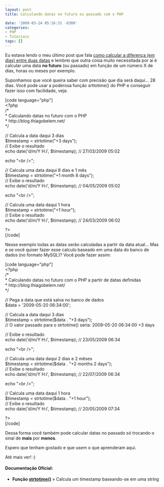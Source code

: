 ```yaml
---
layout: post
title: Calculando datas no futuro ou passado com o PHP

date: '2009-03-24 05:16:31 -0300'
categories:
- PHP
- Tutoriais
tags: []
---
```

<p>Eu estava lendo o meu último post que fala <a href="http://blog.thiagobelem.net/php/calculando-a-diferenca-em-dias-entre-duas-datas/" target="_parent">como calcular a diferença (em dias) entre duas datas</a> e lembrei que outra coisa muito necessitada por ai é calcular uma data <strong>no futuro</strong> (ou passado) em função de um número X de dias, horas ou meses por exemplo.</p>
<p>Suponhamos que você queira saber com precisão que dia será daqui... 28 dias. Você pode usar a poderosa função srttotime() do PHP e conseguir fazer isso com facilidade, veja:</p>
<p>[code language="php"]<br />
&lt;?php<br />
/*<br />
* Calculando datas no futuro com o PHP<br />
* http://blog.thiagobelem.net/<br />
*/</p>
<p>// Calcula a data daqui 3 dias<br />
$timestamp = strtotime(&quot;+3 days&quot;);<br />
// Exibe o resultado<br />
echo date('d/m/Y H:i', $timestamp); // 27/03/2009 05:02</p>
<p>echo &quot;&lt;br /&gt;&quot;;</p>
<p>// Calcula uma data daqui 8 dias e 1 mês<br />
$timestamp = strtotime(&quot;+1 month 8 days&quot;);<br />
// Exibe o resultado<br />
echo date('d/m/Y H:i', $timestamp); // 04/05/2009 05:02</p>
<p>echo &quot;&lt;br /&gt;&quot;;</p>
<p>// Calcula uma data daqui 1 hora<br />
$timestamp = strtotime(&quot;+1 hour&quot;);<br />
// Exibe o resultado<br />
echo date('d/m/Y H:i', $timestamp); // 24/03/2009 06:02</p>
<p>?&gt;<br />
[/code]</p>
<p>Nesse exemplo todas as datas serão calculadas a partir da data atual... Mas e se você quiser fazer esse calculo baseado em uma data do banco de dados (no formato MySQL)? Você pode fazer assim:</p>
<p>[code language="php"]<br />
&lt;?php<br />
/*<br />
* Calculando datas no futuro com o PHP a partir de datas definidas<br />
* http://blog.thiagobelem.net/<br />
*/</p>
<p>// Pega a data que está salva no banco de dados<br />
$data = '2009-05-20 06:34:00';</p>
<p>// Calcula a data daqui 3 dias<br />
$timestamp = strtotime($data . &quot;+3 days&quot;);<br />
 // O valor passado para o strtotime() seria: 2009-05-20 06:34:00 +3 days</p>
<p>// Exibe o resultado<br />
echo date('d/m/Y H:i', $timestamp); // 23/05/2009 06:34</p>
<p>echo &quot;&lt;br /&gt;&quot;;</p>
<p>// Calcula uma data daqui 2 dias e 2 mêses<br />
$timestamp = strtotime($data . &quot;+2 months 2 days&quot;);<br />
// Exibe o resultado<br />
echo date('d/m/Y H:i', $timestamp); // 22/07/2009 06:34</p>
<p>echo &quot;&lt;br /&gt;&quot;;</p>
<p>// Calcula uma data daqui 1 hora<br />
$timestamp = strtotime($data . &quot;+1 hour&quot;);<br />
// Exibe o resultado<br />
echo date('d/m/Y H:i', $timestamp); // 20/05/2009 07:34</p>
<p>?&gt;<br />
[/code]</p>
<p>Dessa forma você também pode calcular datas no passado só trocando o sinal de <strong>mais </strong>por <strong>menos</strong>.</p>
<p>Espero que tenham gostado e que usem o que aprenderam aqui.</p>
<p>Até mais ver! :)</p>
<h4>Documentação Oficial:</h4>
<ul>
<li><strong>Função <a href="http://br.php.net/strtotime" target="_blank">strtotime()</a></strong> » Calcula um timestamp baseando-se em uma string</li>
</ul>
